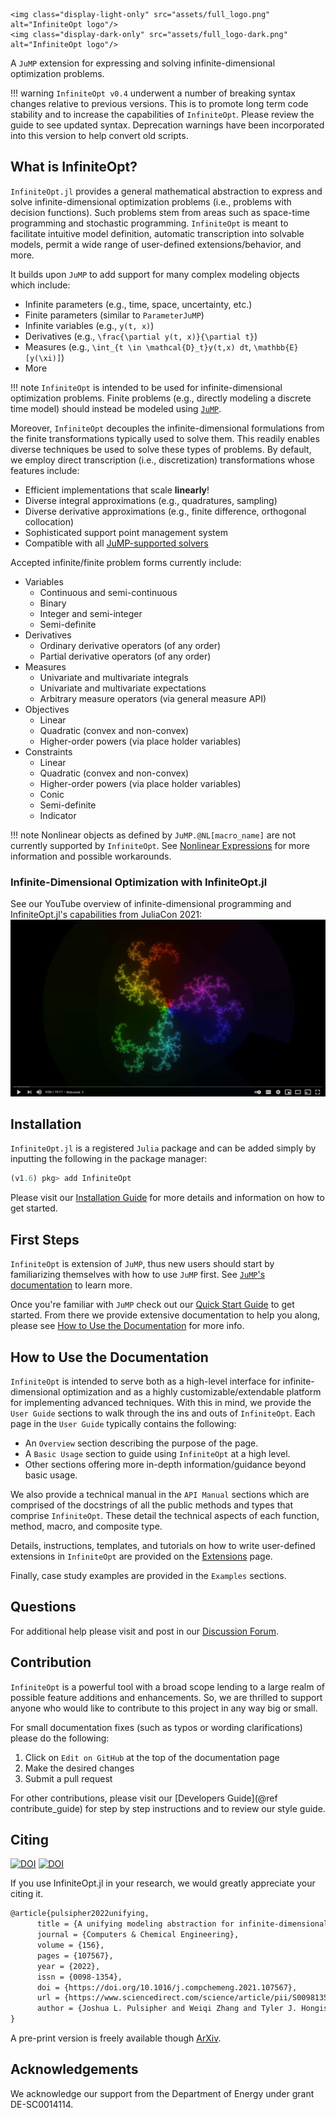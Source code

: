 ```@raw html
<img class="display-light-only" src="assets/full_logo.png" alt="InfiniteOpt logo"/>
<img class="display-dark-only" src="assets/full_logo-dark.png" alt="InfiniteOpt logo"/>
```

A `JuMP` extension for expressing and solving infinite-dimensional optimization 
problems.

!!! warning
    `InfiniteOpt v0.4` underwent a number of breaking syntax changes 
    relative to previous versions. This is to promote long term code stability 
    and to increase the capabilities of `InfiniteOpt`. Please review the guide 
    to see updated syntax. Deprecation warnings have been incorporated into this 
    version to help convert old scripts.

## What is InfiniteOpt?
`InfiniteOpt.jl` provides a general mathematical abstraction to express and solve 
infinite-dimensional optimization problems (i.e., problems with decision 
functions). Such problems stem from areas such as space-time programming and 
stochastic programming. `InfiniteOpt` is meant to facilitate intuitive model 
definition, automatic transcription into solvable models, permit a wide range 
of user-defined extensions/behavior, and more. 

It builds upon `JuMP` to add support for many complex modeling objects which 
include:
- Infinite parameters (e.g., time, space, uncertainty, etc.)
- Finite parameters (similar to `ParameterJuMP`)
- Infinite variables (e.g., ``y(t, x)``)
- Derivatives (e.g., ``\frac{\partial y(t, x)}{\partial t}``)
- Measures (e.g., ``\int_{t \in \mathcal{D}_t}y(t,x) dt``, ``\mathbb{E}[y(\xi)]``)
- More

!!! note 
    `InfiniteOpt` is intended to be used for infinite-dimensional optimization 
    problems. Finite problems (e.g., directly modeling a discrete time model) 
    should instead be modeled using [`JuMP`](https://jump.dev/JuMP.jl/stable/).

Moreover, `InfiniteOpt` decouples the infinite-dimensional formulations from the 
finite transformations typically used to solve them. This readily enables diverse 
techniques be used to solve these types of problems. By default, we employ 
direct transcription (i.e., discretization) transformations whose features 
include:
- Efficient implementations that scale **linearly**!
- Diverse integral approximations (e.g., quadratures, sampling)
- Diverse derivative approximations (e.g., finite difference, orthogonal 
  collocation)
- Sophisticated support point management system
- Compatible with all [JuMP-supported solvers](https://jump.dev/JuMP.jl/v0.21.10/installation/#Supported-solvers)

Accepted infinite/finite problem forms currently include:
- Variables
    - Continuous and semi-continuous
    - Binary
    - Integer and semi-integer
    - Semi-definite
- Derivatives
    - Ordinary derivative operators (of any order)
    - Partial derivative operators (of any order)
- Measures
    - Univariate and multivariate integrals 
    - Univariate and multivariate expectations 
    - Arbitrary measure operators (via general measure API)
- Objectives
    - Linear
    - Quadratic (convex and non-convex)
    - Higher-order powers (via place holder variables)
- Constraints
    - Linear
    - Quadratic (convex and non-convex)
    - Higher-order powers (via place holder variables)
    - Conic
    - Semi-definite
    - Indicator

!!! note 
    Nonlinear objects as defined by `JuMP.@NL[macro_name]` are not currently 
    supported by `InfiniteOpt`. See [Nonlinear Expressions](@ref) for more 
    information and possible workarounds. 

### Infinite-Dimensional Optimization with InfiniteOpt.jl
See our YouTube overview of infinite-dimensional programming and InfiniteOpt.jl's 
capabilities from JuliaCon 2021: 
[![youtube](assets/youtube.PNG)](https://www.youtube.com/watch?v=z03Fjvz90os&t=1s "Infinite-Dimensional Optimization with InfiniteOpt.jl")

## Installation
`InfiniteOpt.jl` is a registered `Julia` package and can be added simply by 
inputting the following in the package manager:
```julia
(v1.6) pkg> add InfiniteOpt
```
Please visit our [Installation Guide](@ref) for more details and information
on how to get started.

## First Steps 
`InfiniteOpt` is extension of `JuMP`, thus new users should start by 
familiarizing themselves with how to use `JuMP` first. See 
[`JuMP`'s documentation](https://jump.dev/JuMP.jl/v0.21.10/) to learn more.

Once you're familiar with `JuMP` check out our [Quick Start Guide](@ref) to get 
started. From there we provide extensive documentation to help you along, please 
see [How to Use the Documentation](@ref) for more info.

## How to Use the Documentation
`InfiniteOpt` is intended to serve both as a high-level interface for 
infinite-dimensional optimization and as a highly customizable/extendable 
platform for implementing advanced techniques. With this in mind, we provide the 
`User Guide` sections to walk through the ins and outs of `InfiniteOpt`. Each 
page in the `User Guide` typically contains the following:
- An `Overview` section describing the purpose of the page.
- A `Basic Usage` section to guide using `InfiniteOpt` at a high level.
- Other sections offering more in-depth information/guidance beyond basic usage.

We also provide a technical manual in the `API Manual` sections which are 
comprised of the docstrings of all the public methods and types that comprise 
`InfiniteOpt`. These detail the technical aspects of each function, method, macro, 
and composite type.

Details, instructions, templates, and tutorials on how to write user-defined 
extensions in `InfiniteOpt` are provided on the [Extensions](@ref) page.

Finally, case study examples are provided in the `Examples` sections.

## Questions
For additional help please visit and post in our 
[Discussion Forum](https://github.com/pulsipher/InfiniteOpt.jl/discussions).

## Contribution
`InfiniteOpt` is a powerful tool with a broad scope lending to a large realm of 
possible feature additions and enhancements. So, we are thrilled to support 
anyone who would like to contribute to this project in any way big or small.

For small documentation fixes (such as typos or wording clarifications) please 
do the following:
1. Click on `Edit on GitHub` at the top of the documentation page
2. Make the desired changes
3. Submit a pull request

For other contributions, please visit our 
[Developers Guide](@ref contribute_guide) for step by step instructions and to 
review our style guide.

## Citing
[![DOI](https://img.shields.io/badge/Elsevier-CompChemEng%3A107567-yellow.svg)](https://doi.org/10.1016/j.compchemeng.2021.107567) 
[![DOI](https://img.shields.io/badge/math.OC-arXiv%3A2106.12689-B31B1B.svg)](https://arxiv.org/abs/2106.12689)

If you use InfiniteOpt.jl in your research, we would greatly appreciate your 
citing it.
```latex
@article{pulsipher2022unifying,
      title = {A unifying modeling abstraction for infinite-dimensional optimization},
      journal = {Computers & Chemical Engineering},
      volume = {156},
      pages = {107567},
      year = {2022},
      issn = {0098-1354},
      doi = {https://doi.org/10.1016/j.compchemeng.2021.107567},
      url = {https://www.sciencedirect.com/science/article/pii/S0098135421003458},
      author = {Joshua L. Pulsipher and Weiqi Zhang and Tyler J. Hongisto and Victor M. Zavala},
}
```
A pre-print version is freely available though [ArXiv](https://arxiv.org/abs/2106.12689).

## Acknowledgements
We acknowledge our support from the Department of Energy under grant 
DE-SC0014114.
